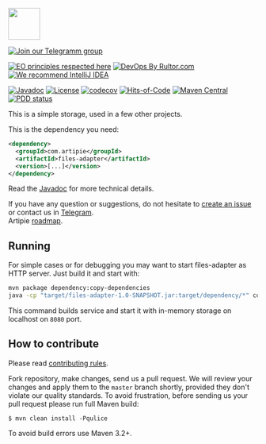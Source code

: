 <a href="http://artipie.com"><img src="https://www.artipie.com/logo.svg" width="64px" height="64px"/></a>

[![Join our Telegramm group](https://img.shields.io/badge/Join%20us-Telegram-blue?&logo=telegram&?link=http://right&link=http://t.me/artipie)](http://t.me/artipie)

[![EO principles respected here](https://www.elegantobjects.org/badge.svg)](https://www.elegantobjects.org)
[![DevOps By Rultor.com](http://www.rultor.com/b/artipie/files-adapter)](http://www.rultor.com/p/artipie/files-adapter)
[![We recommend IntelliJ IDEA](https://www.elegantobjects.org/intellij-idea.svg)](https://www.jetbrains.com/idea/)

[![Javadoc](http://www.javadoc.io/badge/com.artipie/files-adapter.svg)](http://www.javadoc.io/doc/com.artipie/files-adapter)
[![License](https://img.shields.io/badge/license-MIT-green.svg)](https://github.com/artipie/artipie/LICENSE.txt)
[![codecov](https://codecov.io/gh/artipie/files-adapter/branch/master/graph/badge.svg)](https://codecov.io/gh/artipie/files-adapter)
[![Hits-of-Code](https://hitsofcode.com/github/artipie/files-adapter)](https://hitsofcode.com/view/github/artipie/files-adapter)
[![Maven Central](https://img.shields.io/maven-central/v/com.artipie/files-adapter.svg)](https://maven-badges.herokuapp.com/maven-central/com.artipie/files-adapter)
[![PDD status](http://www.0pdd.com/svg?name=artipie/vertx-server)](http://www.0pdd.com/p?name=artipie/files-adapter)

This is a simple storage, used in a few other projects.

This is the dependency you need:

```xml
<dependency>
  <groupId>com.artipie</groupId>
  <artifactId>files-adapter</artifactId>
  <version>[...]</version>
</dependency>
```

Read the [Javadoc](http://www.javadoc.io/doc/com.artipie/files-adapter)
for more technical details.

If you have any question or suggestions, do not hesitate to [create an issue](https://github.com/artipie/files-adapter/issues/new) or contact us in
[Telegram](https://t.me/artipie).  
Artipie [roadmap](https://github.com/orgs/artipie/projects/3).

## Running

For simple cases or for debugging you may want to start files-adapter as HTTP server.
Just build it and start with:
```bash
mvn package dependency:copy-dependencies
java -cp "target/files-adapter-1.0-SNAPSHOT.jar:target/dependency/*" com.artipie.files.FilesSlice
```
This command builds service and start it with in-memory storage on localhost on `8080` port.

## How to contribute

Please read [contributing rules](https://github.com/artipie/artipie/blob/master/CONTRIBUTING.md).

Fork repository, make changes, send us a pull request. We will review
your changes and apply them to the `master` branch shortly, provided
they don't violate our quality standards. To avoid frustration, before
sending us your pull request please run full Maven build:

```
$ mvn clean install -Pqulice
```

To avoid build errors use Maven 3.2+.

